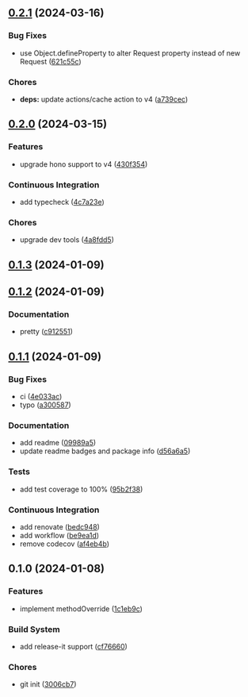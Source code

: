

## [0.2.1](https://github.com/bingtsingw/hono-method-override/compare/0.2.0...0.2.1) (2024-03-16)


### Bug Fixes

* use Object.defineProperty to alter Request property instead of new Request ([621c55c](https://github.com/bingtsingw/hono-method-override/commit/621c55c948feba57de8be3e0eecfe5626475c95c))


### Chores

* **deps:** update actions/cache action to v4 ([a739cec](https://github.com/bingtsingw/hono-method-override/commit/a739cec8753df009e47133afdd44385bb3f809d0))

## [0.2.0](https://github.com/bingtsingw/hono-method-override/compare/0.1.3...0.2.0) (2024-03-15)


### Features

* upgrade hono support to v4 ([430f354](https://github.com/bingtsingw/hono-method-override/commit/430f35420d7af7a593f76559bddb3f640f762cd3))


### Continuous Integration

* add typecheck ([4c7a23e](https://github.com/bingtsingw/hono-method-override/commit/4c7a23ef716a7404665e991db3e1c5c5f0f06ece))


### Chores

* upgrade dev tools ([4a8fdd5](https://github.com/bingtsingw/hono-method-override/commit/4a8fdd516c02d2d206386bc716243765af777c56))

## [0.1.3](https://github.com/bingtsingw/hono-method-override/compare/0.1.2...0.1.3) (2024-01-09)

## [0.1.2](https://github.com/bingtsingw/hono-method-override/compare/0.1.1...0.1.2) (2024-01-09)


### Documentation

* pretty ([c912551](https://github.com/bingtsingw/hono-method-override/commit/c9125517b54ea2ba88696d2a2d97e318493e9135))

## [0.1.1](https://github.com/bingtsingw/hono-method-override/compare/0.1.0...0.1.1) (2024-01-09)


### Bug Fixes

* ci ([4e033ac](https://github.com/bingtsingw/hono-method-override/commit/4e033acda877371bcaeb55856d18d2820814b409))
* typo ([a300587](https://github.com/bingtsingw/hono-method-override/commit/a300587fb5b1538fbe4f422c43d91cb1b7e3938b))


### Documentation

* add readme ([09989a5](https://github.com/bingtsingw/hono-method-override/commit/09989a5f190ec92a5dff5eb43156fd213a0de91c))
* update readme badges and package info ([d56a6a5](https://github.com/bingtsingw/hono-method-override/commit/d56a6a54b4ebf80fedb1227a5d48e1cc926a2e02))


### Tests

* add test coverage to 100% ([95b2f38](https://github.com/bingtsingw/hono-method-override/commit/95b2f386a696f9ce9dd2d423b6800afe7febe713))


### Continuous Integration

* add renovate ([bedc948](https://github.com/bingtsingw/hono-method-override/commit/bedc9482a704c0d18f683af41a97a9ffc1cdfc6e))
* add workflow ([be9ea1d](https://github.com/bingtsingw/hono-method-override/commit/be9ea1def642a308d5a3a5d3cedc7557e6cb51cc))
* remove codecov ([af4eb4b](https://github.com/bingtsingw/hono-method-override/commit/af4eb4bf78d06ff851a3f0e9df81ada70f77e74c))

## 0.1.0 (2024-01-08)


### Features

* implement methodOverride ([1c1eb9c](https://github.com/bingtsingw/hono-method-override/commit/1c1eb9ccf1710da3739706f0e8cbd43551def75a))


### Build System

* add release-it support ([cf76660](https://github.com/bingtsingw/hono-method-override/commit/cf7666020d540fb84f64fd99ae04e641ce59f890))


### Chores

* git init ([3006cb7](https://github.com/bingtsingw/hono-method-override/commit/3006cb748aa5287b6b38089dc0fcdfe934d9c281))
